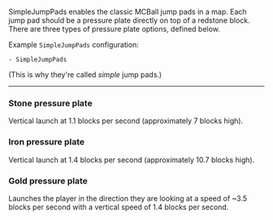 SimpleJumpPads enables the classic MCBall jump pads in a map. Each jump pad should be a pressure plate directly on top of a redstone block. There are three types of pressure plate options, defined below.

Example `SimpleJumpPads` configuration:
```
- SimpleJumpPads
```
(This is why they're called _simple_ jump pads.)

---

### Stone pressure plate
Vertical launch at 1.1 blocks per second (approximately 7 blocks high).

### Iron pressure plate
Vertical launch at 1.4 blocks per second (approximately 10.7 blocks high).

### Gold pressure plate
Launches the player in the direction they are looking at a speed of ~3.5 blocks per second with a vertical speed of 1.4 blocks per second.


